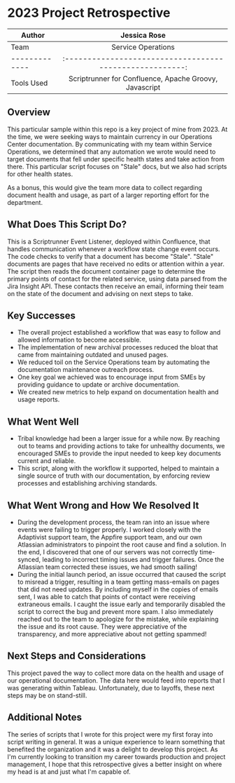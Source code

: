# 2023 Project Retrospective #

| Author        | Jessica Rose                                           |
| ------------- |:------------------------------------------------------:|
| Team          | Service Operations                                     |
| ------------- |:------------------------------------------------------:|
| Tools Used    | Scriptrunner for Confluence, Apache Groovy, Javascript |

## Overview ##

This particular sample within this repo is a key project of mine from 2023. At 
the time, we were seeking ways to maintain currency in our Operations Center 
documentation. By communicating with my team within Service Operations, we 
determined that any automation we wrote would need to target documents that 
fell under specific health states and take action from there. This particular 
script focuses on "Stale" docs, but we also had scripts for other health states.

As a bonus, this would give the team more data to collect regarding document 
health and usage, as part of a larger reporting effort for the department.


## What Does This Script Do? ##

This is a Scriptrunner Event Listener, deployed within Confluence, that handles 
communication whenever a workflow state change event occurs. The code checks to 
verify that a document has become "Stale". "Stale" documents are pages that have 
received no edits or attention within a year. The script then reads the document 
container page to determine the primary points of contact for the related service, 
using data parsed from the Jira Insight API. These contacts then receive an email, 
informing their team on the state of the document and advising on next steps to 
take.


## Key Successes ##

- The overall project established a workflow that was easy to follow and allowed 
information to become accessible.
- The implementation of new archival processes reduced the bloat that came from 
maintaining outdated and unused pages.
- We reduced toil on the Service Operations team by automating the documentation 
maintenance outreach process.
- One key goal we achieved was to encourage input from SMEs by providing guidance 
to update or archive documentation.
- We created new metrics to help expand on documentation health and usage reports.


## What Went Well ##

- Tribal knowledge had been a larger issue for a while now. By reaching out to 
teams and providing actions to take for unhealthy documents, we encouraged SMEs 
to provide the input needed to keep key documents current and reliable.
- This script, along with the workflow it supported, helped to maintain a single 
source of truth with our documentation, by enforcing review processes and 
establishing archiving standards. 


## What Went Wrong and How We Resolved It ##

- During the development process, the team ran into an issue where events were 
failing to trigger properly. I worked closely with the Adaptivist support team, 
the Appfire support team, and our own Atlassian administrators to pinpoint the 
root cause and find a solution. In the end, I discovered that one of our servers 
was not correctly time-synced, leading to incorrect timing issues and trigger 
failures. Once the Atlassian team corrected these issues, we had smooth sailing!
- During the initial launch period, an issue occurred that caused the script to 
misread a trigger, resulting in a team getting mass-emails on pages that did not 
need updates. By including myself in the copies of emails sent, I was able to 
catch that points of contact were receiving extraneous emails. I caught the 
issue early and temporarily disabled the script to correct the bug and prevent more 
spam. I also immediately reached out to the team to apologize for the mistake, 
while explaining the issue and its root cause. They were appreciative of the 
transparency, and more appreciative about not getting spammed!


## Next Steps and Considerations ##

This project paved the way to collect more data on the health and usage of our 
operational documentation. The data here would feed into reports that I was 
generating within Tableau. Unfortunately, due to layoffs, these next steps 
may be on stand-still.


## Additional Notes ##

The series of scripts that I wrote for this project were my first foray into 
script writing in general. It was a unique experience to learn something that 
benefited the organization and it was a delight to develop this project. As I'm 
currently looking to transition my career towards production and project 
management, I hope that this retrospective gives a better insight on where my 
head is at and just what I'm capable of.
